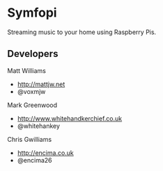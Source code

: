 Symfopi
=======
Streaming music to your home using Raspberry Pis.

Developers
----------
Matt Williams

* http://mattjw.net
* @voxmjw

Mark Greenwood

* http://www.whitehandkerchief.co.uk
* @whitehankey

Chris Gwilliams

* http://encima.co.uk
* @encima26

